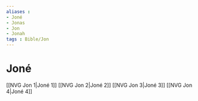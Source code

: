 ```yaml
---
aliases : 
- Joné
- Jonas
- Jon
- Jonah
tags : Bible/Jon
---
```


# Joné

[[NVG Jon 1|Joné 1]]
[[NVG Jon 2|Joné 2]]
[[NVG Jon 3|Joné 3]]
[[NVG Jon 4|Joné 4]]
